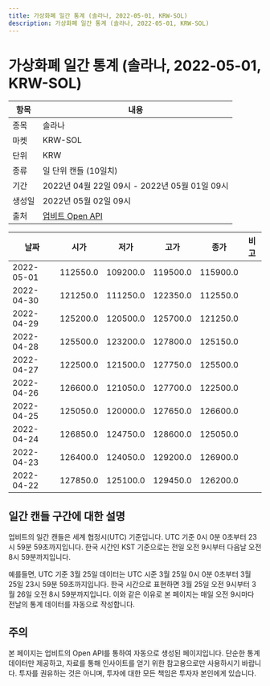 ```yaml
---
title: 가상화폐 일간 통계 (솔라나, 2022-05-01, KRW-SOL)
description: 가상화폐 일간 통계 (솔라나, 2022-05-01, KRW-SOL)
---
```



가상화폐 일간 통계 (솔라나, 2022-05-01, KRW-SOL)
===

|항목|내용|
|--|--|
|종목|솔라나|
|마켓|KRW-SOL|
|단위|KRW|
|종류|일 단위 캔들 (10일치)|
|기간|2022년 04월 22일 09시 - 2022년 05월 01일 09시|
|생성일|2022년 05월 02일 09시|
|출처|[업비트 Open API](https://docs.upbit.com)|


|날짜|시가|저가|고가|종가|비고|
|--|--|--|--|--|--|
|2022-05-01|112550.0|109200.0|119500.0|115900.0|    |
|2022-04-30|121250.0|111250.0|122350.0|112550.0|    |
|2022-04-29|125200.0|120500.0|125700.0|121250.0|    |
|2022-04-28|125500.0|123200.0|127800.0|125150.0|    |
|2022-04-27|122500.0|121500.0|127750.0|125500.0|    |
|2022-04-26|126600.0|121050.0|127700.0|122500.0|    |
|2022-04-25|125050.0|120000.0|127650.0|126600.0|    |
|2022-04-24|126850.0|124750.0|128600.0|125050.0|    |
|2022-04-23|126400.0|124050.0|129200.0|126900.0|    |
|2022-04-22|127850.0|125100.0|129450.0|126200.0|    |


일간 캔들 구간에 대한 설명
---


업비트의 일간 캔들은 세계 협정시(UTC) 기준입니다. 
UTC 기준 0시 0분 0초부터 23시 59분 59초까지입니다. 
한국 시간인 KST 기준으로는 전일 오전 9시부터 다음날 오전 8시 59분까지입니다. 


예를들면, UTC 기준 3월 25일 데이터는 UTC 시준 3월 25일 0시 0분 0초부터 3월 25일 23시 59분 59초까지입니다. 
한국 시간으로 표현하면 3월 25일 오전 9시부터 3월 26일 오전 8시 59분까지입니다. 
이와 같은 이유로 본 페이지는 매일 오전 9시마다 전날의 통계 데이터를 자동으로 작성합니다. 


주의
---


본 페이지는 업비트의 Open API를 통하여 자동으로 생성된 페이지입니다. 
단순한 통계 데이터만 제공하고, 자료를 통해 인사이트를 얻기 위한 참고용으로만 사용하시기 바랍니다. 
투자를 권유하는 것은 아니며, 투자에 대한 모든 책임은 투자자 본인에게 있습니다. 
